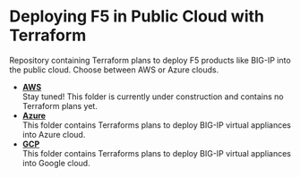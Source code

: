 # Deploying F5 in Public Cloud with Terraform
Repository containing Terraform plans to deploy F5 products like BIG-IP into the public cloud. Choose between AWS or Azure clouds.

  - **[AWS](AWS)** <br>Stay tuned! This folder is currently under construction and contains no Terraform plans yet.
  - **[Azure](Azure)** <br>This folder contains Terraforms plans to deploy BIG-IP virtual appliances into Azure cloud.
  - **[GCP](GCP)** <br>This folder contains Terraforms plans to deploy BIG-IP virtual appliances into Google cloud.
